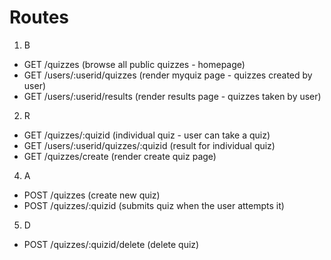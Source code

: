 # Routes

1. B

- GET /quizzes (browse all public quizzes - homepage)
- GET /users/:userid/quizzes (render myquiz page - quizzes created by user)
- GET /users/:userid/results (render results page - quizzes taken by user)

2. R

- GET /quizzes/:quizid (individual quiz - user can take a quiz)
- GET /users/:userid/quizzes/:quizid (result for individual quiz)
- GET /quizzes/create (render create quiz page)

4. A

- POST /quizzes (create new quiz)
- POST /quizzes/:quizid (submits quiz when the user attempts it)

5. D

- POST /quizzes/:quizid/delete (delete quiz)
